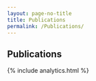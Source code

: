 ```yaml
---
layout: page-no-title
title: Publications
permalink: /Publications/
---
```


## Publications

<!-- [For a complete list please see Google Scholar](https://scholar.google.com/citations?user=iM-SVxsAAAAJ&hl=en&oi=ao) -->

<!-- {% bibliography %} -->


{% include analytics.html %}
